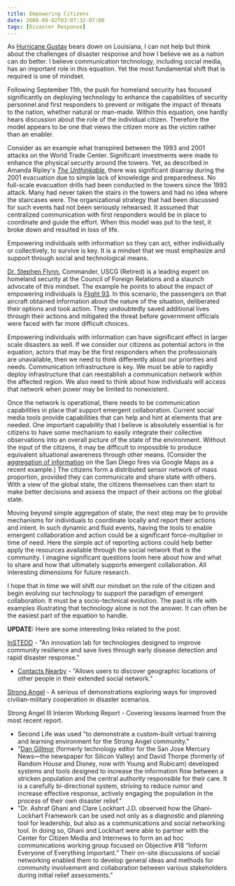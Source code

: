 ```yaml
---
title: Empowering Citizens
date: 2008-09-02T03:07:32-07:00
tags: [Disaster Response]
---
```

As [Hurricane Gustav](https://en.wikipedia.org/wiki/Hurricane_Gustav) bears down on Louisiana, I can not help but think about the challenges of disaster response and how I believe we as a nation can do better.  I believe communication technology, including social media, has an important role in this equation.  Yet the most fundamental shift that is required is one of mindset.

Following September 11th, the push for homeland security has focused significantly on deploying technology to enhance the capabilities of security personnel and first responders to prevent or mitigate the impact of threats to the nation, whether natural or man-made.  Within this equation, one hardly hears discussion about the role of the individual citizen.  Therefore the model appears to be one that views the citizen more as the victim rather than an enabler.

Consider as an example what transpired between the 1993 and 2001 attacks on the World Trade Center.  Significant investments were made to enhance the physical security around the towers.  Yet, as described in Amanda Ripley's _[The Unthinkable](http://www.amazon.com/Unthinkable-Survives-When-Disaster-Strikes/dp/0307352897)_, there was significant disarray during the 2001 evacuation due to simple lack of knowledge and preparedness.  No full-scale evacuation drills had been conducted in the towers since the 1993 attack.  Many had never taken the stairs in the towers and had no idea where the staircases were.  The organizational strategy that had been discussed for such events had not been seriously rehearsed.  It assumed that centralized communication with first responders would be in place to coordinate and guide the effort.  When this model was put to the test, it broke down and resulted in loss of life.

Empowering individuals with information so they can act, either individually or collectively, to survive is key.  It is a mindset that we must emphasize and support through social and technological means.

[Dr. Stephen Flynn](http://web.archive.org/web/20081002072125/http://www.jhuapl.edu/colloquium/topics/flynn.html), Commander, USCG (Retired) is a leading expert on homeland security at the Council of Foreign Relations and a staunch advocate of this mindset.  The example he points to about the impact of empowering individuals is [Flight 93](http://en.wikipedia.org/wiki/United_Airlines_Flight_93). In this scenario, the passengers on that aircraft obtained information about the nature of the situation, deliberated their options and took action.  They undoubtedly saved additional lives through their actions and mitigated the threat before government officials were faced with far more difficult choices.

Empowering individuals with information can have significant effect in larger scale disasters as well.  If we consider our citizens as potential actors in the equation, actors that may be the first responders when the professionals are unavailable, then we need to think differently about our priorities and needs.  Communication infrastructure is key.  We must be able to rapidly deploy infrastructure that can reestablish a communication network within the affected region.  We also need to think about how individuals will access that network when power may be limited to nonexistent.

Once the network is operational, there needs to be communication capabilities in place that support emergent collaboration.  Current social media tools provide capabilities that can help and hint at elements that are needed.  One important capability that I believe is absolutely essential is for citizens to have some mechanism to easily integrate their collective observations into an overall picture of the state of the environment.  Without the input of the citizens, it may be difficult to impossible to produce equivalent situational awareness through other means.  (Consider the [aggregation of information](http://www.netsquared.org/blog/britt-bravo/twitter-and-san-diego-fires-interview-nate-ritter) on the San Diego fires via Google Maps as a recent example.)  The citizens form a distributed sensor network of mass proportion, provided they can communicate and share state with others.  With a view of the global state, the citizens themselves can then start to make better decisions and assess the impact of their actions on the global state.

Moving beyond simple aggregation of state, the next step may be to provide mechanisms for individuals to coordinate locally and report their actions and intent.  In such dynamic and fluid events, having the tools to enable emergent collaboration and action could be a significant force-multiplier in time of need.  Here the simple act of reporting actions could help better apply the resources available through the social network that is the community.  I imagine significant questions loom here about how and what to share and how that ultimately supports emergent collaboration.  All interesting dimensions for future research.

I hope that in time we will shift our mindset on the role of the citizen and begin evolving our technology to support the paradigm of emergent collaboration.  It must be a socio-technical evolution.  The past is rife with examples illustrating that technology alone is not the answer.  It can often be the easiest part of the equation to handle.      

**UPDATE:** Here are some interesting links related to the post.

[InSTEDD](http://instedd.org/) - "An innovation lab for technologies designed to improve community resilience and save lives through early disease detection and rapid disaster response."

*   [Contacts Nearby](http://instedd.org/contactsnearby) - "Allows users to discover geographic locations of other people in their extended social network."

[Strong Angel](http://en.wikipedia.org/wiki/Strong_Angel) - A serious of demonstrations exploring ways for improved civilian-military cooperation in disaster scenarios.

Strong Angel III Interim Working Report - Covering lessons learned from the most recent report.

*   Second Life was used "to demonstrate a custom-built virtual training and learning environment for the Strong Angel community."
*   "[Dan Gillmor](http://ict4peace.wordpress.com/2006/08/25/strong-angel-iii-interview-with-dan-gilmor/) (formerly technology editor for the San Jose Mercury News—the newspaper for Silicon Valley) and David Thorpe (formerly of Random House and Disney, now with Young and Rubicam) developed systems and tools designed to increase the information flow between a stricken population and the central authority responsible for their care. It is a carefully bi-directional system, striving to reduce rumor and increase effective response, actively engaging the population in the process of their own disaster relief."
*   "Dr. Ashraf Ghani and Clare Lockhart J.D. observed how the Ghani-Lockhart Framework can be used not only as a diagnostic and planning tool for leadership, but also as a communications and social networking tool. In doing so, Ghani and Lockhart were able to partner with the Center for Citizen Media and Internews to form an ad hoc communications working group focused on Objective #18 “Inform Everyone of Everything Important.” Their on-site discussions of social networking enabled them to develop general ideas and methods for community involvement and collaboration between various stakeholders during initial relief assessments."
